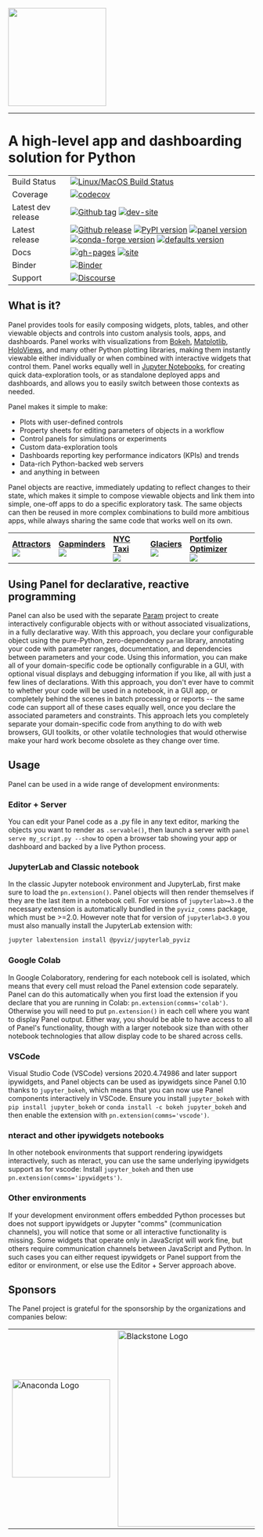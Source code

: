 <img src="https://github.com/holoviz/panel/raw/master/doc/_static/logo_stacked.png" data-canonical-src="https://github.com/holoviz/panel/raw/master/doc/_static/logo_stacked.png" width="200"/><br>

-----------------

# A high-level app and dashboarding solution for Python

|    |    |
| --- | --- |
| Build Status | [![Linux/MacOS Build Status](https://github.com/holoviz/panel/workflows/pytest/badge.svg)](https://github.com/holoviz/panel/workflows/pytest)
| Coverage | [![codecov](https://codecov.io/gh/holoviz/panel/branch/master/graph/badge.svg)](https://codecov.io/gh/holoviz/panel) |
| Latest dev release | [![Github tag](https://img.shields.io/github/v/tag/holoviz/panel.svg?label=tag&colorB=11ccbb)](https://github.com/holoviz/panel/tags) [![dev-site](https://img.shields.io/website-up-down-green-red/https/pyviz-dev.github.io/panel.svg?label=dev%20website)](https://pyviz-dev.github.io/panel/) |
| Latest release | [![Github release](https://img.shields.io/github/release/holoviz/panel.svg?label=tag&colorB=11ccbb)](https://github.com/holoviz/panel/releases) [![PyPI version](https://img.shields.io/pypi/v/panel.svg?colorB=cc77dd)](https://pypi.python.org/pypi/panel) [![panel version](https://img.shields.io/conda/v/pyviz/panel.svg?colorB=4488ff&style=flat)](https://anaconda.org/pyviz/panel) [![conda-forge version](https://img.shields.io/conda/v/conda-forge/panel.svg?label=conda%7Cconda-forge&colorB=4488ff)](https://anaconda.org/conda-forge/panel) [![defaults version](https://img.shields.io/conda/v/anaconda/panel.svg?label=conda%7Cdefaults&style=flat&colorB=4488ff)](https://anaconda.org/anaconda/panel) |
| Docs | [![gh-pages](https://img.shields.io/github/last-commit/holoviz/panel/gh-pages.svg)](https://github.com/holoviz/panel/tree/gh-pages) [![site](https://img.shields.io/website-up-down-green-red/https/panel.holoviz.org.svg)](https://panel.holoviz.org) |
| Binder | [![Binder](https://mybinder.org/badge_logo.svg)](https://mybinder.org/v2/gh/holoviz/panel/binder?urlpath=lab/tree/examples) |
| Support | [![Discourse](https://img.shields.io/discourse/status?server=https%3A%2F%2Fdiscourse.holoviz.org)](https://discourse.holoviz.org/) |

## What is it?

Panel provides tools for easily composing widgets, plots, tables, and other viewable objects and controls into custom analysis tools, apps, and dashboards. Panel works with visualizations from [Bokeh](https://bokeh.pydata.org), [Matplotlib](https://matplotlib.org/), [HoloViews](https://holoviews.org), and many other Python plotting libraries, making them instantly viewable either individually or when combined with interactive widgets that control them.  Panel works equally well in [Jupyter Notebooks](http://jupyter.org), for creating quick data-exploration tools, or as standalone deployed apps and dashboards, and allows you to easily switch between those contexts as needed.

Panel makes it simple to make:

- Plots with user-defined controls
- Property sheets for editing parameters of objects in a workflow
- Control panels for simulations or experiments
- Custom data-exploration tools
- Dashboards reporting key performance indicators (KPIs) and trends
- Data-rich Python-backed web servers
- and anything in between

Panel objects are reactive, immediately updating to reflect changes to their state, which makes it simple to compose viewable objects and link them into simple, one-off apps to do a specific exploratory task.  The same objects can then be reused in more complex combinations to build more ambitious apps, while always sharing the same code that works well on its own.

   <table>
     <tr>
       <td border=1><a href="https://examples.pyviz.org/attractors/attractors_panel.html"><b>Attractors</b></a><br><a href="https://attractors.pyviz.demo.anaconda.com/attractors_panel"><img src="http://assets.holoviews.org/panel/thumbnails/index/attractors.png" /></a></td>
       <td border=1><a href="https://examples.pyviz.org/gapminders/gapminders.html"><b>Gapminders</b></a><br><a href="https://gapminders.pyviz.demo.anaconda.com"><img src="http://assets.holoviews.org/panel/thumbnails/index/gapminders.png" /></a></td>
       <td border=1><a href="https://examples.pyviz.org/nyc_taxi/dashboard.html"><b>NYC Taxi</b></a><br><a href="https://nyc-taxi.pyviz.demo.anaconda.com"><img src="http://assets.holoviews.org/panel/thumbnails/index/nyc_taxi.png" /></a></td>
       <td border=1><a href="https://examples.pyviz.org/glaciers/glaciers.html"><b>Glaciers</b></a><br><a href="https://glaciers.pyviz.demo.anaconda.com"><img src="http://assets.holoviews.org/panel/thumbnails/index/glaciers.png" /></a></td>
       <td border=1><a href="https://examples.pyviz.org/portfolio_optimizer/portfolio.html"><b>Portfolio Optimizer</b></a><br><a href="https://portfolio-optimizer.pyviz.demo.anaconda.com"><img src="http://assets.holoviews.org/panel/thumbnails/index/portfolio_optimizer.png" /></a></td>
     <tr>
   </table>

## Using Panel for declarative, reactive programming

Panel can also be used with the separate [Param](https://param.pyviz.org) project to create interactively configurable objects with or without associated visualizations, in a fully declarative way. With this approach, you declare your configurable object using the pure-Python, zero-dependency `param` library, annotating your code with parameter ranges, documentation, and dependencies between parameters and your code.  Using this information, you can make all of your domain-specific code be optionally configurable in a GUI, with optional visual displays and debugging information if you like, all with just a few lines of declarations. With this approach, you don't ever have to commit to whether your code will be used in a notebook, in a GUI app, or completely behind the scenes in batch processing or reports -- the same code can support all of these cases equally well, once you declare the associated parameters and constraints. This approach lets you completely separate your domain-specific code from anything to do with web browsers, GUI toolkits, or other volatile technologies that would otherwise make your hard work become obsolete as they change over time.

## Usage

Panel can be used in a wide range of development environments:

### Editor + Server

You can edit your Panel code as a .py file in any text editor, marking the objects you want to render as `.servable()`, then launch a server with `panel serve my_script.py --show` to open a browser tab showing your app or dashboard and backed by a live Python process.

### JupyterLab and Classic notebook

In the classic Jupyter notebook environment and JupyterLab, first make sure to load the `pn.extension()`. Panel objects will then render themselves if they are the last item in a notebook cell. For versions of `jupyterlab>=3.0` the necessary extension is automatically bundled in the `pyviz_comms` package, which must be >=2.0. However note that for version of `jupyterlab<3.0` you must also manually install the JupyterLab extension with:

```bash
jupyter labextension install @pyviz/jupyterlab_pyviz
```

### Google Colab

In Google Colaboratory, rendering for each notebook cell is isolated, which means that every cell must reload the Panel extension code separately. Panel can do this automatically when you first load the extension if you declare that you are running in Colab: `pn.extension(comms='colab')`. Otherwise you will need to put `pn.extension()` in each cell where you want to display Panel output. Either way, you should be able to have access to all of Panel's functionality, though with a larger notebook size than with other notebook technologies that allow display code to be shared across cells.

### VSCode

Visual Studio Code (VSCode) versions 2020.4.74986 and later support ipywidgets, and Panel objects can be used as ipywidgets since Panel 0.10 thanks to `jupyter_bokeh`, which means that you can now use Panel components interactively in VSCode. Ensure you install `jupyter_bokeh` with `pip install jupyter_bokeh` or `conda install -c bokeh jupyter_bokeh` and then enable the extension with `pn.extension(comms='vscode')`.

### nteract and other ipywidgets notebooks

In other notebook environments that support rendering ipywidgets interactively, such as nteract, you can use the same underlying ipywidgets support as for vscode: Install `jupyter_bokeh` and then use `pn.extension(comms='ipywidgets')`.

### Other environments

If your development environment offers embedded Python processes but does not support ipywidgets or Jupyter "comms" (communication channels), you will notice that some or all interactive functionality is missing. Some widgets that operate only in JavaScript will work fine, but others require communication channels between JavaScript and Python. In such cases you can either request ipywidgets or Panel support from the editor or environment, or else use the Editor + Server approach above.


## Sponsors

The Panel project is grateful for the sponsorship by the organizations and companies below:

<table align="center">
<tr>
  <td>
    <a href="https://www.anaconda.com/">
      <img src="https://static.bokeh.org/sponsor/anaconda.png"
         alt="Anaconda Logo" width="200"/>
	 </a>
  </td>
  <td colspan="2">
    <a href="https://www.blackstone.com/the-firm/">
    <img src="https://static.bokeh.org/sponsor/blackstone.png"
         alt="Blackstone Logo" width="400"/>
    </a>
  </td>
</tr>
</table>
